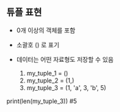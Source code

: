 ## 튜플 표현
- 0개 이상의 객체를 포함
- 소괄호 () 로 표기
- 데이터는 어떤 자료형도 저장할 수 있음

    1. my_tuple_1 = ()
    2. my_tuple_2 = (1,)
    3. my_tuple_3 = (1, 'a', 3, 'b', 5)

print(len(my_tuple_3)) #5
